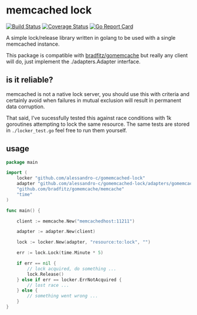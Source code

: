 # memcached lock

[![Build Status](https://travis-ci.org/alessandro-c/gomemcached-lock.svg?branch=master)](https://travis-ci.org/alessandro-c/gomemcached-lock)
[![Coverage Status](https://coveralls.io/repos/github/alessandro-c/gomemcached-lock/badge.svg?branch=master)](https://coveralls.io/github/alessandro-c/gomemcached-lock?branch=master)
[![Go Report Card](https://goreportcard.com/badge/github.com/alessandro-c/gomemcached-lock)](https://goreportcard.com/report/github.com/alessandro-c/gomemcached-lock)

A simple lock/release library written in golang to be used with a single memcached instance.

This package is compatible with [bradfitz/gomemcache](https://github.com/bradfitz/gomemcache) but
really any client will do, just implement the ./adapters.Adapter interface.

## is it reliable?

memcached is not a native lock server, you should use this with criteria and
certainly avoid when failures in mutual exclusion will result in permanent data corruption.

That said, I've sucessfully tested this against race conditions with 1k goroutines attempting to lock the same resource.
The same tests are stored in `./locker_test.go` feel free to run them yourself.

## usage

```go
package main

import (
	locker "github.com/alessandro-c/gomemcached-lock"
	adapter "github.com/alessandro-c/gomemcached-lock/adapters/gomemcache"
	"github.com/bradfitz/gomemcache/memcache"
	"time"
)

func main() {

	client := memcache.New("memcachedhost:11211")

	adapter := adapter.New(client)

	lock := locker.New(adapter, "resource:to:lock", "")

	err := lock.Lock(time.Minute * 5)

	if err == nil {
		// lock acquired, do something ...
		lock.Release()
	} else if err == locker.ErrNotAcquired {
		// lost race ...
	} else {
		// something went wrong ...
	}
}
```